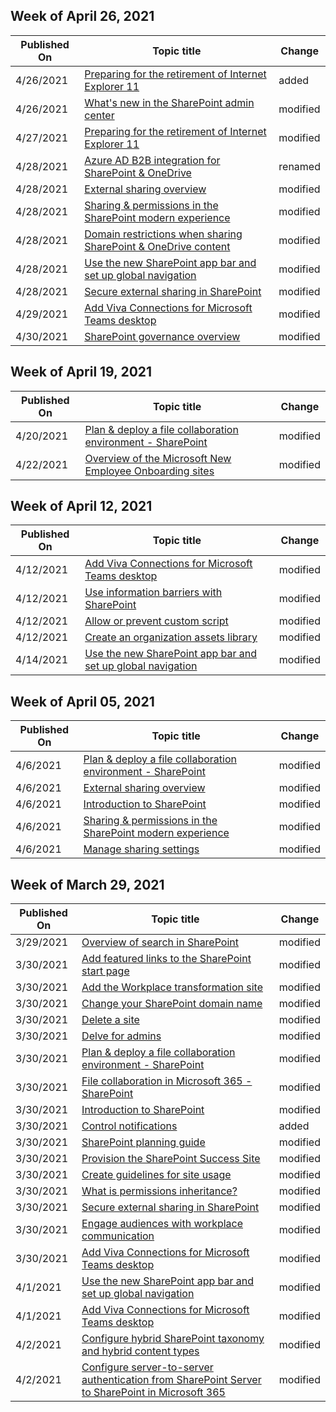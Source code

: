 <!-- This file is generated automatically each week. Changes made to this file will be overwritten.-->



## Week of April 26, 2021


| Published On |Topic title | Change |
|------|------------|--------|
| 4/26/2021 | [Preparing for the retirement of Internet Explorer 11](/SharePoint/prepare-ie11) | added |
| 4/26/2021 | [What's new in the SharePoint admin center](/SharePoint/what-s-new-in-admin-center) | modified |
| 4/27/2021 | [Preparing for the retirement of Internet Explorer 11](/SharePoint/prepare-ie11) | modified |
| 4/28/2021 | [Azure AD B2B integration for SharePoint & OneDrive](/SharePoint/sharepoint-azureb2b-integration) | renamed |
| 4/28/2021 | [External sharing overview](/SharePoint/external-sharing-overview) | modified |
| 4/28/2021 | [Sharing & permissions in the SharePoint modern experience](/SharePoint/modern-experience-sharing-permissions) | modified |
| 4/28/2021 | [Domain restrictions when sharing SharePoint & OneDrive content](/SharePoint/restricted-domains-sharing) | modified |
| 4/28/2021 | [Use the new SharePoint app bar and set up global navigation](/SharePoint/sharepoint-app-bar) | modified |
| 4/28/2021 | [Secure external sharing in SharePoint](/SharePoint/what-s-new-in-sharing-in-targeted-release) | modified |
| 4/29/2021 | [Add Viva Connections for Microsoft Teams desktop](/SharePoint/viva-connections) | modified |
| 4/30/2021 | [SharePoint governance overview](/SharePoint/governance-overview) | modified |


## Week of April 19, 2021


| Published On |Topic title | Change |
|------|------------|--------|
| 4/20/2021 | [Plan & deploy a file collaboration environment - SharePoint](/SharePoint/deploy-file-collaboration) | modified |
| 4/22/2021 | [Overview of the Microsoft New Employee Onboarding sites](/SharePoint/provision-neo-hub) | modified |


## Week of April 12, 2021


| Published On |Topic title | Change |
|------|------------|--------|
| 4/12/2021 | [Add Viva Connections for Microsoft Teams desktop](/SharePoint/viva-connections) | modified |
| 4/12/2021 | [Use information barriers with SharePoint](/SharePoint/information-barriers) | modified |
| 4/12/2021 | [Allow or prevent custom script](/SharePoint/allow-or-prevent-custom-script) | modified |
| 4/12/2021 | [Create an organization assets library](/SharePoint/organization-assets-library) | modified |
| 4/14/2021 | [Use the new SharePoint app bar and set up global navigation](/SharePoint/sharepoint-app-bar) | modified |


## Week of April 05, 2021


| Published On |Topic title | Change |
|------|------------|--------|
| 4/6/2021 | [Plan & deploy a file collaboration environment - SharePoint](/SharePoint/deploy-file-collaboration) | modified |
| 4/6/2021 | [External sharing overview](/SharePoint/external-sharing-overview) | modified |
| 4/6/2021 | [Introduction to SharePoint](/SharePoint/introduction) | modified |
| 4/6/2021 | [Sharing & permissions in the SharePoint modern experience](/SharePoint/modern-experience-sharing-permissions) | modified |
| 4/6/2021 | [Manage sharing settings](/SharePoint/turn-external-sharing-on-or-off) | modified |


## Week of March 29, 2021


| Published On |Topic title | Change |
|------|------------|--------|
| 3/29/2021 | [Overview of search in SharePoint](/SharePoint/overview-of-search) | modified |
| 3/30/2021 | [Add featured links to the SharePoint start page](/SharePoint/change-links-list-on-sharepoint-home-page) | modified |
| 3/30/2021 | [Add the Workplace transformation site](/SharePoint/change-management-template) | modified |
| 3/30/2021 | [Change your SharePoint domain name](/SharePoint/change-your-sharepoint-domain-name) | modified |
| 3/30/2021 | [Delete a site](/SharePoint/delete-site-collection) | modified |
| 3/30/2021 | [Delve for admins](/SharePoint/delve-for-office-365-admins) | modified |
| 3/30/2021 | [Plan & deploy a file collaboration environment - SharePoint](/SharePoint/deploy-file-collaboration) | modified |
| 3/30/2021 | [File collaboration in Microsoft 365 - SharePoint](/SharePoint/intro-to-file-collaboration) | modified |
| 3/30/2021 | [Introduction to SharePoint](/SharePoint/introduction) | modified |
| 3/30/2021 | [Control notifications](/SharePoint/notifications) | added |
| 3/30/2021 | [SharePoint planning guide](/SharePoint/planning-guide) | modified |
| 3/30/2021 | [Provision the SharePoint Success Site](/SharePoint/provision-sss) | modified |
| 3/30/2021 | [Create guidelines for site usage](/SharePoint/sites-usage-guidelines) | modified |
| 3/30/2021 | [What is permissions inheritance?](/SharePoint/what-is-permissions-inheritance) | modified |
| 3/30/2021 | [Secure external sharing in SharePoint](/SharePoint/what-s-new-in-sharing-in-targeted-release) | modified |
| 3/30/2021 | [Engage audiences with workplace communication](/SharePoint/workplace-communications) | modified |
| 3/30/2021 | [Add Viva Connections for Microsoft Teams desktop](/SharePoint/viva-connections) | modified |
| 4/1/2021 | [Use the new SharePoint app bar and set up global navigation](/SharePoint/sharepoint-app-bar) | modified |
| 4/1/2021 | [Add Viva Connections for Microsoft Teams desktop](/SharePoint/viva-connections) | modified |
| 4/2/2021 | [Configure hybrid SharePoint taxonomy and hybrid content types](/SharePoint/hybrid/configure-hybrid-sharepoint-taxonomy-and-hybrid-content-types) | modified |
| 4/2/2021 | [Configure server-to-server authentication from SharePoint Server to SharePoint in Microsoft 365](/SharePoint/hybrid/configure-server-to-server-authentication) | modified |

